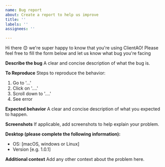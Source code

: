 ```yaml
---
name: Bug report
about: Create a report to help us improve
title: ''
labels: ''
assignees: ''

---
```


Hi there 😊 we're super happy to know that you're using ClientAO! Please feel free to fill the form below and let us know what bug you're facing


**Describe the bug**
A clear and concise description of what the bug is.

**To Reproduce**
Steps to reproduce the behavior:
1. Go to '...'
2. Click on '....'
3. Scroll down to '....'
4. See error

**Expected behavior**
A clear and concise description of what you expected to happen.

**Screenshots**
If applicable, add screenshots to help explain your problem.

**Desktop (please complete the following information):**
 - OS: [macOS, windows or Linux]
 - Version [e.g. 1.0.1]

**Additional context**
Add any other context about the problem here.
